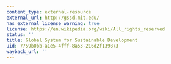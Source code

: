 ```yaml
---
content_type: external-resource
external_url: http://gssd.mit.edu/
has_external_license_warning: true
license: https://en.wikipedia.org/wiki/All_rights_reserved
status: ''
title: Global System for Sustainable Development
uid: 7759b0bb-a1e5-4fff-8a53-216d2f139873
wayback_url: ''
---
```

